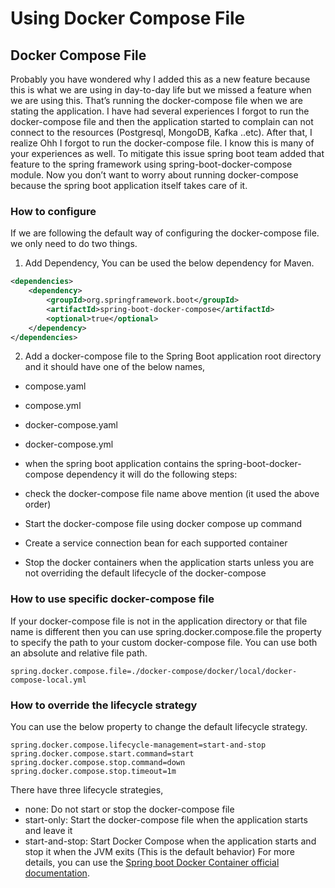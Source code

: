 # Using Docker Compose File

## Docker Compose File
Probably you have wondered why I added this as a new feature because this is what we are using in day-to-day life but we missed a feature when we are using this.
That’s running the docker-compose file when we are stating the application.
I have had several experiences I forgot to run the docker-compose file and then the application started to complain can not connect to the resources (Postgresql, MongoDB, Kafka ..etc). After that, I realize Ohh I forgot to run the docker-compose file.
I know this is many of your experiences as well.
To mitigate this issue spring boot team added that feature to the spring framework using spring-boot-docker-compose module.
Now you don’t want to worry about running docker-compose because the spring boot application itself takes care of it.

### How to configure
If we are following the default way of configuring the docker-compose file. we only need to do two things.

1. Add Dependency, You can be used the below dependency for Maven.

```xml
<dependencies>
    <dependency>
        <groupId>org.springframework.boot</groupId>
        <artifactId>spring-boot-docker-compose</artifactId>
        <optional>true</optional>
    </dependency>
</dependencies>
```

2. Add a docker-compose file to the Spring Boot application root directory and it should have one of the below names,

- compose.yaml
- compose.yml
- docker-compose.yaml
- docker-compose.yml

- when the spring boot application contains the spring-boot-docker-compose dependency it will do the following steps:

- check the docker-compose file name above mention (it used the above order)
- Start the docker-compose file using docker compose up command
- Create a service connection bean for each supported container
- Stop the docker containers when the application starts unless you are not overriding the default lifecycle of the docker-compose

### How to use specific docker-compose file
If your docker-compose file is not in the application directory or that file name is different then you can use spring.docker.compose.file the property to specify the path to your custom docker-compose file.
You can use both an absolute and relative file path.

```properties
spring.docker.compose.file=./docker-compose/docker/local/docker-compose-local.yml
```

### How to override the lifecycle strategy
You can use the below property to change the default lifecycle strategy.

```properties
spring.docker.compose.lifecycle-management=start-and-stop
spring.docker.compose.start.command=start
spring.docker.compose.stop.command=down
spring.docker.compose.stop.timeout=1m
```

There have three lifecycle strategies,

- none: Do not start or stop the docker-compose file
- start-only: Start the docker-compose file when the application starts and leave it
- start-and-stop: Start Docker Compose when the application starts and stop it when the JVM exits (This is the default behavior)
For more details, you can use the [Spring boot Docker Container official documentation](https://docs.spring.io/spring-boot/docs/3.1.0/reference/html/features.html#features.docker-compose).
